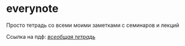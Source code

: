 # everynote
Просто тетрадь со всеми моими заметками с семинаров и лекций
 
 Сcылка на пдф: 
[*всеобщая тетрадь*](https://github.com/DropName/everynote/blob/main/everynote.pdf)

